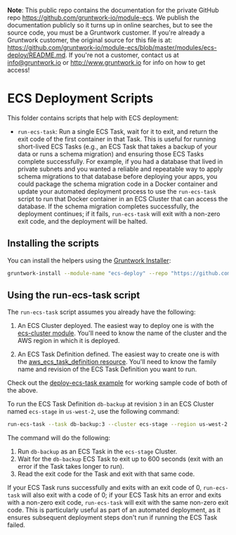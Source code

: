 **Note**: This public repo contains the documentation for the private GitHub repo <https://github.com/gruntwork-io/module-ecs>.
We publish the documentation publicly so it turns up in online searches, but to see the source code, you must be a Gruntwork customer.
If you're already a Gruntwork customer, the original source for this file is at: <https://github.com/gruntwork-io/module-ecs/blob/master/modules/ecs-deploy/README.md>.
If you're not a customer, contact us at <info@gruntwork.io> or <http://www.gruntwork.io> for info on how to get access!

# ECS Deployment Scripts

This folder contains scripts that help with ECS deployment:

* `run-ecs-task`: Run a single ECS Task, wait for it to exit, and return the exit code of the first container in that 
  Task. This is useful for running short-lived ECS Tasks (e.g., an ECS Task that takes a backup of your data or runs
  a schema migration) and ensuring those ECS Tasks complete successfully. For example, if you had a database that lived
  in private subnets and you wanted a reliable and repeatable way to apply schema migrations to that database before 
  deploying your apps, you could package the schema migration code in a Docker container and update your automated 
  deployment process to use the `run-ecs-task` script to run that Docker container in an ECS Cluster that can access 
  the database. If the schema migration completes successfully, the deployment continues; if it fails, `run-ecs-task`
  will exit with a non-zero exit code, and the deployment will be halted.





## Installing the scripts

You can install the helpers using the [Gruntwork Installer](https://github.com/gruntwork-io/gruntwork-installer):

```bash
gruntwork-install --module-name "ecs-deploy" --repo "https://github.com/gruntwork-io/module-ecs" --tag "v0.5.1"
```





## Using the run-ecs-task script

The `run-ecs-task` script assumes you already have the following:

1. An ECS Cluster deployed. The easiest way to deploy one is with the [ecs-cluster 
   module](https://github.com/gruntwork-io/module-ecs-public/tree/master/modules/ecs-cluster). You'll need to know the name
   of the cluster and the AWS region in which it is deployed. 

1. An ECS Task Definition defined. The easiest way to create one is with the [aws_ecs_task_definition 
   resource](https://www.terraform.io/docs/providers/aws/r/ecs_task_definition.html). You'll need to know the family 
   name and revision of the ECS Task Definition you want to run. 
   
Check out the [deploy-ecs-task example](/examples/deploy-ecs-task) for working sample code of both of the above.     

To run the ECS Task Definition `db-backup` at revision `3` in an ECS Cluster named `ecs-stage` in `us-west-2`, use the
following command:

```bash
run-ecs-task --task db-backup:3 --cluster ecs-stage --region us-west-2 --timeout 600
```

The command will do the following:

1. Run `db-backup` as an ECS Task in the `ecs-stage` Cluster.
1. Wait for the `db-backup` ECS Task to exit up to 600 seconds (exit with an error if the Task takes longer to run).
1. Read the exit code for the Task and exit with that same code.

If your ECS Task runs successfully and exits with an exit code of 0, `run-ecs-task` will also exit with a code of 0; if 
your ECS Task hits an error and exits with a non-zero exit code, `run-ecs-task` will exit with the same non-zero exit
code. This is particularly useful as part of an automated deployment, as it ensures subsequent deployment steps don't
run if running the ECS Task failed.